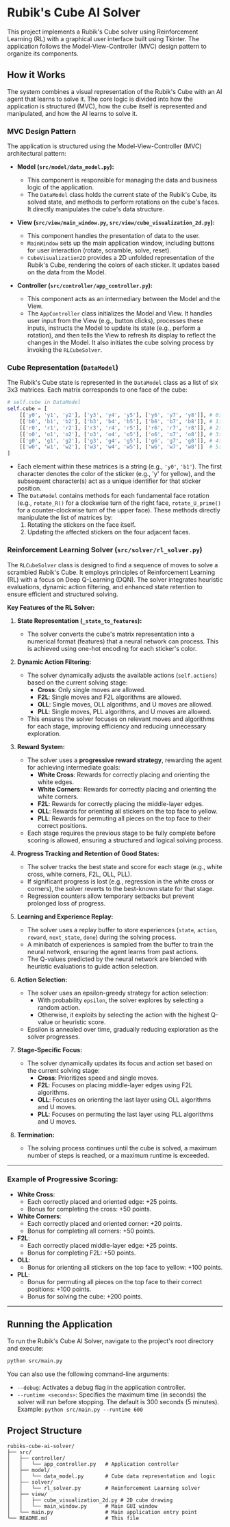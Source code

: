 # Rubik's Cube AI Solver

This project implements a Rubik's Cube solver using Reinforcement Learning (RL) with a graphical user interface built using Tkinter. The application follows the Model-View-Controller (MVC) design pattern to organize its components.

## How it Works

The system combines a visual representation of the Rubik's Cube with an AI agent that learns to solve it. The core logic is divided into how the application is structured (MVC), how the cube itself is represented and manipulated, and how the AI learns to solve it.

### MVC Design Pattern

The application is structured using the Model-View-Controller (MVC) architectural pattern:

*   **Model (`src/model/data_model.py`):**
    *   This component is responsible for managing the data and business logic of the application.
    *   The `DataModel` class holds the current state of the Rubik's Cube, its solved state, and methods to perform rotations on the cube's faces. It directly manipulates the cube's data structure.

*   **View (`src/view/main_window.py`, `src/view/cube_visualization_2d.py`):**
    *   This component handles the presentation of data to the user.
    *   `MainWindow` sets up the main application window, including buttons for user interaction (rotate, scramble, solve, reset).
    *   `CubeVisualization2D` provides a 2D unfolded representation of the Rubik's Cube, rendering the colors of each sticker. It updates based on the data from the Model.

*   **Controller (`src/controller/app_controller.py`):**
    *   This component acts as an intermediary between the Model and the View.
    *   The `AppController` class initializes the Model and View. It handles user input from the View (e.g., button clicks), processes these inputs, instructs the Model to update its state (e.g., perform a rotation), and then tells the View to refresh its display to reflect the changes in the Model. It also initiates the cube solving process by invoking the `RLCubeSolver`.

### Cube Representation (`DataModel`)

The Rubik's Cube state is represented in the `DataModel` class as a list of six 3x3 matrices. Each matrix corresponds to one face of the cube:

```python
# self.cube in DataModel
self.cube = [
    [['y0', 'y1', 'y2'], ['y3', 'y4', 'y5'], ['y6', 'y7', 'y8']], # 0: Top face (Yellow)
    [['b0', 'b1', 'b2'], ['b3', 'b4', 'b5'], ['b6', 'b7', 'b8']], # 1: Front face (Blue)
    [['r0', 'r1', 'r2'], ['r3', 'r4', 'r5'], ['r6', 'r7', 'r8']], # 2: Right face (Red)
    [['o0', 'o1', 'o2'], ['o3', 'o4', 'o5'], ['o6', 'o7', 'o8']], # 3: Left face (Orange)
    [['g0', 'g1', 'g2'], ['g3', 'g4', 'g5'], ['g6', 'g7', 'g8']], # 4: Back face (Green)
    [['w0', 'w1', 'w2'], ['w3', 'w4', 'w5'], ['w6', 'w7', 'w8']]  # 5: Bottom face (White)
]
```

*   Each element within these matrices is a string (e.g., `'y0'`, `'b1'`). The first character denotes the color of the sticker (e.g., 'y' for yellow), and the subsequent character(s) act as a unique identifier for that sticker position.
*   The `DataModel` contains methods for each fundamental face rotation (e.g., `rotate_R()` for a clockwise turn of the right face, `rotate_U_prime()` for a counter-clockwise turn of the upper face). These methods directly manipulate the list of matrices by:
    1.  Rotating the stickers on the face itself.
    2.  Updating the affected stickers on the four adjacent faces.

### Reinforcement Learning Solver (`src/solver/rl_solver.py`)

The `RLCubeSolver` class is designed to find a sequence of moves to solve a scrambled Rubik's Cube. It employs principles of Reinforcement Learning (RL) with a focus on Deep Q-Learning (DQN). The solver integrates heuristic evaluations, dynamic action filtering, and enhanced state retention to ensure efficient and structured solving.

**Key Features of the RL Solver:**

1. **State Representation (`_state_to_features`):**
   - The solver converts the cube's matrix representation into a numerical format (features) that a neural network can process. This is achieved using one-hot encoding for each sticker's color.

2. **Dynamic Action Filtering:**
   - The solver dynamically adjusts the available actions (`self.actions`) based on the current solving stage:
     - **Cross**: Only single moves are allowed.
     - **F2L**: Single moves and F2L algorithms are allowed.
     - **OLL**: Single moves, OLL algorithms, and U moves are allowed.
     - **PLL**: Single moves, PLL algorithms, and U moves are allowed.
   - This ensures the solver focuses on relevant moves and algorithms for each stage, improving efficiency and reducing unnecessary exploration.

3. **Reward System:**
   - The solver uses a **progressive reward strategy**, rewarding the agent for achieving intermediate goals:
     - **White Cross**: Rewards for correctly placing and orienting the white edges.
     - **White Corners**: Rewards for correctly placing and orienting the white corners.
     - **F2L**: Rewards for correctly placing the middle-layer edges.
     - **OLL**: Rewards for orienting all stickers on the top face to yellow.
     - **PLL**: Rewards for permuting all pieces on the top face to their correct positions.
   - Each stage requires the previous stage to be fully complete before scoring is allowed, ensuring a structured and logical solving process.

4. **Progress Tracking and Retention of Good States:**
   - The solver tracks the best state and score for each stage (e.g., white cross, white corners, F2L, OLL, PLL).
   - If significant progress is lost (e.g., regression in the white cross or corners), the solver reverts to the best-known state for that stage.
   - Regression counters allow temporary setbacks but prevent prolonged loss of progress.

5. **Learning and Experience Replay:**
   - The solver uses a replay buffer to store experiences (`state`, `action`, `reward`, `next_state`, `done`) during the solving process.
   - A minibatch of experiences is sampled from the buffer to train the neural network, ensuring the agent learns from past actions.
   - The Q-values predicted by the neural network are blended with heuristic evaluations to guide action selection.

6. **Action Selection:**
   - The solver uses an epsilon-greedy strategy for action selection:
     - With probability `epsilon`, the solver explores by selecting a random action.
     - Otherwise, it exploits by selecting the action with the highest Q-value or heuristic score.
   - Epsilon is annealed over time, gradually reducing exploration as the solver progresses.


7. **Stage-Specific Focus:**
   - The solver dynamically updates its focus and action set based on the current solving stage:
     - **Cross**: Prioritizes speed and single moves.
     - **F2L**: Focuses on placing middle-layer edges using F2L algorithms.
     - **OLL**: Focuses on orienting the last layer using OLL algorithms and U moves.
     - **PLL**: Focuses on permuting the last layer using PLL algorithms and U moves.

8. **Termination:**
   - The solving process continues until the cube is solved, a maximum number of steps is reached, or a maximum runtime is exceeded.

---

### Example of Progressive Scoring:
- **White Cross**:
  - Each correctly placed and oriented edge: +25 points.
  - Bonus for completing the cross: +50 points.
- **White Corners**:
  - Each correctly placed and oriented corner: +20 points.
  - Bonus for completing all corners: +50 points.
- **F2L**:
  - Each correctly placed middle-layer edge: +25 points.
  - Bonus for completing F2L: +50 points.
- **OLL**:
  - Bonus for orienting all stickers on the top face to yellow: +100 points.
- **PLL**:
  - Bonus for permuting all pieces on the top face to their correct positions: +100 points.
  - Bonus for solving the cube: +200 points.

---

## Running the Application

To run the Rubik's Cube AI Solver, navigate to the project's root directory and execute:

```bash
python src/main.py
```

You can also use the following command-line arguments:

*   `--debug`: Activates a debug flag in the application controller.
*   `--runtime <seconds>`: Specifies the maximum time (in seconds) the solver will run before stopping. The default is 300 seconds (5 minutes).
    Example: `python src/main.py --runtime 600`

## Project Structure

```
rubiks-cube-ai-solver/
├── src/
│   ├── controller/
│   │   └── app_controller.py   # Application controller
│   ├── model/
│   │   └── data_model.py       # Cube data representation and logic
│   ├── solver/
│   │   └── rl_solver.py        # Reinforcement Learning solver
│   ├── view/
│   │   ├── cube_visualization_2d.py # 2D cube drawing
│   │   └── main_window.py      # Main GUI window
│   └── main.py                 # Main application entry point
└── README.md                   # This file
```